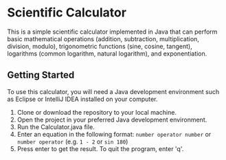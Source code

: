 # Scientific Calculator

This is a simple scientific calculator implemented in Java that can perform basic mathematical operations (addition, subtraction, multiplication, division, modulo), trigonometric functions (sine, cosine, tangent), logarithms (common logarithm, natural logarithm), and exponentiation.

## Getting Started

To use this calculator, you will need a Java development environment such as Eclipse or IntelliJ IDEA installed on your computer.

1. Clone or download the repository to your local machine.
2. Open the project in your preferred Java development environment.
3. Run the Calculator.java file.
4. Enter an equation in the following format: 
   `number operator number`  or `number operator` (e.g. `1 - 2` or `sin 180`)
5. Press enter to get the result. To quit the program, enter 'q'.
